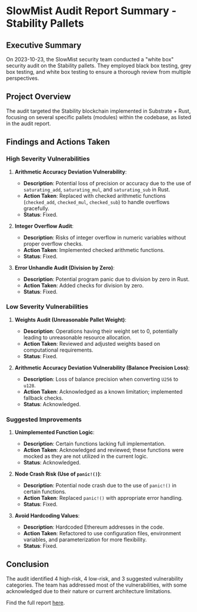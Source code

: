 # SlowMist Audit Report Summary - Stability Pallets

## Executive Summary

On 2023-10-23, the SlowMist security team conducted a "white box" security audit on the Stability pallets. They employed black box testing, grey box testing, and white box testing to ensure a thorough review from multiple perspectives.

## Project Overview

The audit targeted the Stability blockchain implemented in Substrate + Rust, focusing on several specific pallets (modules) within the codebase, as listed in the audit report.

## Findings and Actions Taken

### High Severity Vulnerabilities

1. **Arithmetic Accuracy Deviation Vulnerability**:

   - **Description**: Potential loss of precision or accuracy due to the use of `saturating_add`, `saturating_mul`, and `saturating_sub` in Rust.
   - **Action Taken**: Replaced with checked arithmetic functions (`checked_add`, `checked_mul`, `checked_sub`) to handle overflows gracefully.
   - **Status**: Fixed.

2. **Integer Overflow Audit**:

   - **Description**: Risks of integer overflow in numeric variables without proper overflow checks.
   - **Action Taken**: Implemented checked arithmetic functions.
   - **Status**: Fixed.

3. **Error Unhandle Audit (Division by Zero)**:
   - **Description**: Potential program panic due to division by zero in Rust.
   - **Action Taken**: Added checks for division by zero.
   - **Status**: Fixed.

### Low Severity Vulnerabilities

1. **Weights Audit (Unreasonable Pallet Weight)**:

   - **Description**: Operations having their weight set to 0, potentially leading to unreasonable resource allocation.
   - **Action Taken**: Reviewed and adjusted weights based on computational requirements.
   - **Status**: Fixed.

2. **Arithmetic Accuracy Deviation Vulnerability (Balance Precision Loss)**:
   - **Description**: Loss of balance precision when converting `U256` to `u128`.
   - **Action Taken**: Acknowledged as a known limitation; implemented fallback checks.
   - **Status**: Acknowledged.

### Suggested Improvements

1. **Unimplemented Function Logic**:

   - **Description**: Certain functions lacking full implementation.
   - **Action Taken**: Acknowledged and reviewed; these functions were mocked as they are not utilized in the current logic.
   - **Status**: Acknowledged.

2. **Node Crash Risk (Use of `panic!()`)**:

   - **Description**: Potential node crash due to the use of `panic!()` in certain functions.
   - **Action Taken**: Replaced `panic!()` with appropriate error handling.
   - **Status**: Fixed.

3. **Avoid Hardcoding Values**:
   - **Description**: Hardcoded Ethereum addresses in the code.
   - **Action Taken**: Refactored to use configuration files, environment variables, and parameterization for more flexibility.
   - **Status**: Fixed.

## Conclusion

The audit identified 4 high-risk, 4 low-risk, and 3 suggested vulnerability categories. The team has addressed most of the vulnerabilities, with some acknowledged due to their nature or current architecture limitations.

Find the full report [here](media/SlowMIst-Audit-November-2023.pdf).
